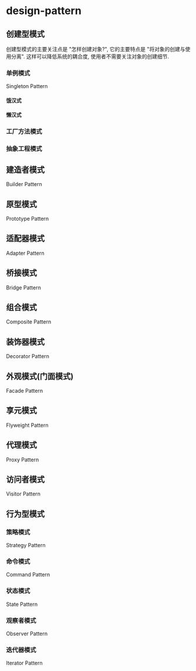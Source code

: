# design-pattern

## 创建型模式

创建型模式的主要关注点是 "怎样创建对象?", 它的主要特点是 "将对象的创建与使用分离". 这样可以降低系统的耦合度, 使用者不需要关注对象的创建细节.

### 单例模式
Singleton Pattern

#### 饿汉式

#### 懒汉式

### 工厂方法模式

### 抽象工程模式

## 建造者模式
Builder Pattern

## 原型模式
Prototype Pattern

## 适配器模式
Adapter Pattern

## 桥接模式
Bridge Pattern

## 组合模式
Composite Pattern

## 装饰器模式
Decorator Pattern

## 外观模式(门面模式)
Facade Pattern

## 享元模式
Flyweight Pattern

## 代理模式
Proxy Pattern

## 访问者模式
Visitor Pattern

## 行为型模式

### 策略模式
Strategy Pattern

### 命令模式
Command Pattern

### 状态模式
State Pattern

### 观察者模式
Observer Pattern

### 迭代器模式
Iterator Pattern
